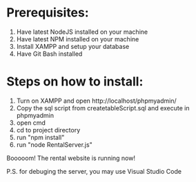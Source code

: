 # Prerequisites:
1. Have latest NodeJS installed on your machine
2. Have latest NPM installed on your machine
3. Install XAMPP and setup your database
4. Have Git Bash installed

# Steps on how to install:
1. Turn on XAMPP and open http://localhost/phpmyadmin/
2. Copy the sql script from createtableScript.sql and execute in phpmyadmin
3. open cmd
4. cd to project directory
5. run "npm install"
6. run "node RentalServer.js"

Booooom! The rental website is running now!

P.S. for debuging the server, you may use Visual Studio Code